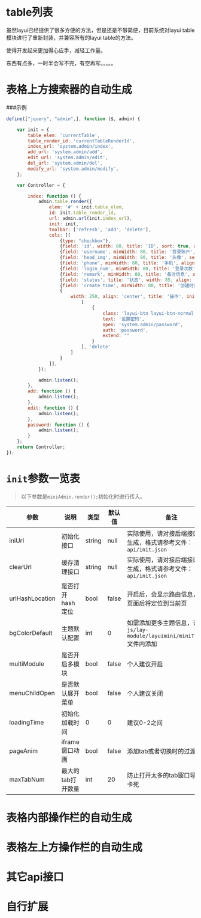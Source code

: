 # table列表
虽然layui已经提供了很多方便的方法，但是还是不够简便，目前系统对layui table模块进行了重新封装，并兼容所有的layui table的方法。

使得开发起来更加得心应手，减轻工作量。

东西有点多，一时半会写不完，有空再写。。。。。

# 表格上方搜索器的自动生成

###示例
```js
define(["jquery", "admin",], function ($, admin) {

    var init = {
        table_elem: 'currentTable',
        table_render_id: 'currentTableRenderId',
        index_url: 'system.admin/index',
        add_url: 'system.admin/add',
        edit_url: 'system.admin/edit',
        del_url: 'system.admin/del',
        modify_url: 'system.admin/modify',
    };

    var Controller = {

        index: function () {
            admin.table.render({
                elem: '#' + init.table_elem,
                id: init.table_render_id,
                url: admin.url(init.index_url),
                init: init,
                toolbar: ['refresh', 'add', 'delete'],
                cols: [[
                    {type: "checkbox"},
                    {field: 'id', width: 80, title: 'ID', sort: true, align: "center"},
                    {field: 'username', minWidth: 80, title: '登录账户', align: "center"},
                    {field: 'head_img', minWidth: 80, title: '头像', search: false, imageHeight: 40, align: "center", templet: admin.table.image},
                    {field: 'phone', minWidth: 80, title: '手机', align: "center"},
                    {field: 'login_num', minWidth: 80, title: '登录次数', align: "center"},
                    {field: 'remark', minWidth: 80, title: '备注信息', align: "center"},
                    {field: 'status', title: '状态', width: 85, align: "center", search: 'select', selectList: {0: '禁用', 1: '启用'}, filter: 'status', templet: admin.table.switch},
                    {field: 'create_time', minWidth: 80, title: '创建时间', align: "center", search: 'range'},
                    {
                        width: 250, align: 'center', title: '操作', init: init, templet: admin.table.tool, operat: ['edit',
                            [
                                {
                                    class: 'layui-btn layui-btn-normal layui-btn-xs',
                                    text: '设置密码',
                                    open: 'system.admin/password',
                                    auth: 'password',
                                    extend: ""
                                }
                            ], 'delete'
                        ]
                    }
                ]],
            });

            admin.listen();
        },
        add: function () {
            admin.listen();
        },
        edit: function () {
            admin.listen();
        },
        password: function () {
            admin.listen();
        }
    };
    return Controller;
});
```

# `init`参数一览表

> 以下参数是`miniAdmin.render();`初始化时进行传入。

| 参数 | 说明 |类型 | 默认值| 备注 |
| --- | --- |--- |--- |--- |
| iniUrl | 初始化接口 | string | null | 实际使用，请对接后端接口动态生成，格式请参考文件：`api/init.json` |
| clearUrl | 缓存清理接口 | string | null | 实际使用，请对接后端接口动态生成，格式请参考文件：`api/init.json` |
| urlHashLocation | 是否打开hash定位 | bool | false | 开启后，会显示路由信息，刷新页面后将定位到当前页|
| bgColorDefault | 主题默认配置 | int | 0 | 如需添加更多主题信息，请在`js/lay-module/layuimini/miniTheme.js`文件内添加|
| multiModule | 是否开启多模块 | bool | false | 个人建议开启 |
| menuChildOpen | 是否默认展开菜单 | bool | false | 个人建议关闭 |
| loadingTime| 初始化加载时间 | 0 | 0 | 建议0-2之间 |
| pageAnim| iframe窗口动画 | bool | false | 添加tab或者切换时的过渡动漫 |
| maxTabNum| 最大的tab打开数量 | int | 20 | 防止打开太多的tab窗口导致页面卡死 |
# 表格内部操作栏的自动生成

# 表格左上方操作栏的自动生成

# 其它api接口

# 自行扩展
